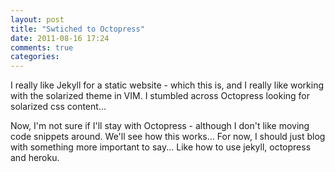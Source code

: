 ```yaml
---
layout: post
title: "Swtiched to Octopress"
date: 2011-08-16 17:24
comments: true
categories: 
---
```


I really like Jekyll for a static website - which this is, and I really like working with the solarized theme in VIM.  I stumbled across Octopress looking for solarized css content... 

Now, I'm not sure if I'll stay with Octopress - although I don't like moving code snippets around.  We'll see how this works...  For now, I should just blog with something more important to say... Like how to use jekyll, octopress and heroku.


